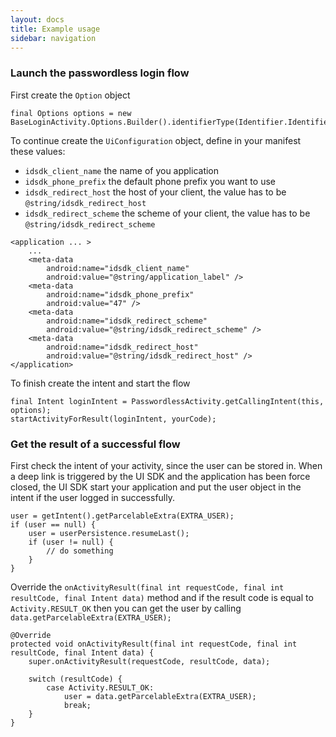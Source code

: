 ```yaml
---
layout: docs
title: Example usage
sidebar: navigation
---
```


### Launch the passwordless login flow
First create the `Option` object

```
final Options options = new BaseLoginActivity.Options.Builder().identifierType(Identifier.IdentifierType.SMS).build();
```
To continue create the `UiConfiguration` object, define in your manifest these values:
- `idsdk_client_name` the name of you application
- `idsdk_phone_prefix` the default phone prefix you want to use
- `idsdk_redirect_host` the host of your client, the value has to be `@string/idsdk_redirect_host`
- `idsdk_redirect_scheme` the scheme of your client, the value has to be `@string/idsdk_redirect_scheme`

```
<application ... >
    ...
    <meta-data
        android:name="idsdk_client_name"
        android:value="@string/application_label" />
    <meta-data
        android:name="idsdk_phone_prefix"
        android:value="47" />
    <meta-data
        android:name="idsdk_redirect_scheme"
        android:value="@string/idsdk_redirect_scheme" />
    <meta-data
        android:name="idsdk_redirect_host"
        android:value="@string/idsdk_redirect_host" />
</application>
```

To finish create the intent and start the flow
 ```
final Intent loginIntent = PasswordlessActivity.getCallingIntent(this, options);
startActivityForResult(loginIntent, yourCode);
```

### Get the result of a successful flow
First check the intent of your activity, since the user can be stored in. When a deep link is triggered by the UI SDK and the application has been force closed, the UI SDK start your application and put the user object in the intent if the user logged in successfully.

```
user = getIntent().getParcelableExtra(EXTRA_USER);
if (user == null) {
    user = userPersistence.resumeLast();
    if (user != null) {
        // do something
    }
} 
```

Override the `onActivityResult(final int requestCode, final int resultCode, final Intent data)` method and if the result
code is equal to `Activity.RESULT_OK` then you can get the user by calling `data.getParcelableExtra(EXTRA_USER);`
```
@Override
protected void onActivityResult(final int requestCode, final int resultCode, final Intent data) {
    super.onActivityResult(requestCode, resultCode, data);

    switch (resultCode) {
        case Activity.RESULT_OK:
            user = data.getParcelableExtra(EXTRA_USER);
            break;
    }
}
```
